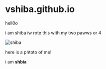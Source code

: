 # vshiba.github.io

hell0o 

i am shiba
iw rote this
with my two pawws
or 4

![shiba](https://static.fajnyzwierzak.pl/media/uploads/media_image/original/wpis/317/shiba-inu.jpg "shiba")

here is a phtoto of me!

i am **shbia**
